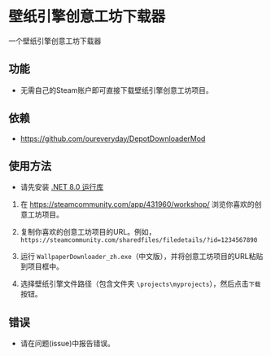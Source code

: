 # 壁纸引擎创意工坊下载器

一个壁纸引擎创意工坊下载器

## 功能  

* 无需自己的Steam账户即可直接下载壁纸引擎创意工坊项目。

## 依赖  

* <https://github.com/oureveryday/DepotDownloaderMod>

## 使用方法  

 * 请先安装 [.NET 8.0 运行库](https://aka.ms/dotnet-core-applaunch?framework=Microsoft.NETCore.App&framework_version=8.0.0&arch=x64&rid=win10-x64)

 1. 在 <https://steamcommunity.com/app/431960/workshop/> 浏览你喜欢的创意工坊项目。

 2. 复制你喜欢的创意工坊项目的URL。例如，`https://steamcommunity.com/sharedfiles/filedetails/?id=1234567890`

 3. 运行 `WallpaperDownloader_zh.exe`（中文版），并将创意工坊项目的URL粘贴到项目框中。

 4. 选择壁纸引擎文件路径（包含文件夹 `\projects\myprojects`），然后点击`下载`按钮。

## 错误  

* 请在问题(issue)中报告错误。  
